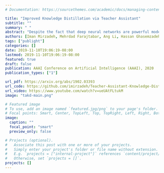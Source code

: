 ```yaml
---
# Documentation: https://sourcethemes.com/academic/docs/managing-content/

title: "Improved Knowledge Distillation via Teacher Assistant"
subtitle: ""
summary: " "
abstract: "Despite the fact that deep neural networks are powerful models and achieve appealing results on many tasks, they are too gigantic to be deployed on edge devices like smart-phones or embedded sensor nodes. There has been efforts to compress these networks, and a popular method is knowledge distillation, where a large (teacher) pre-trained network is used to train a smaller ( student) network. However, in this paper, we show that the student network performance degrades when the gap between student and teacher is large. Given a fixed student network, one cannot employ an arbitrarily large teacher, or in other words, a teacher can effectively transfer its knowledge to students up to a certain size, not smaller. To alleviate this shortcoming, we introduce multi-step knowledge distillation which employs an intermediate-sized network (teacher assistant) to bridge the gap between the student and the teacher. Moreover, we study the effect of teacher assistant size and extend the framework to multi-step distillation. Theoretical analysis and extensive experiments on CIFAR-10, CIFAR-100 and ImageNet datasets and on CNN and ResNet architectures substantiate the effectiveness of our proposed approach."
authors: [Iman Mirzadeh, Mehrdad Farajtabar, Ang Li, Hassan Ghasemzadeh]
tags: ["publight"]
categories: []
date: 2019-11-10T19:06:19-08:00
lastmod: 2019-11-10T19:06:19-08:00
featured: true
draft: false
publication: AAAI Conference on Artificial Intelligence (AAAI), 2020
publication_types: ["1"]

url_pdf: https://arxiv.org/abs/1902.03393
url_code: https://github.com/imirzadeh/Teacher-Assistant-Knowledge-Distillation
url_video: https://www.youtube.com/watch?v=ueUAtFLtukM
image: "takd-main.png"

# Featured image
# To use, add an image named `featured.jpg/png` to your page's folder.
# Focal points: Smart, Center, TopLeft, Top, TopRight, Left, Right, BottomLeft, Bottom, BottomRight.
image:
  caption: ""
  focal_point: "smart"
  preview_only: false

# Projects (optional).
#   Associate this post with one or more of your projects.
#   Simply enter your project's folder or file name without extension.
#   E.g. `projects = ["internal-project"]` references `content/project/deep-learning/index.md`.
#   Otherwise, set `projects = []`.
projects: []
---
```

